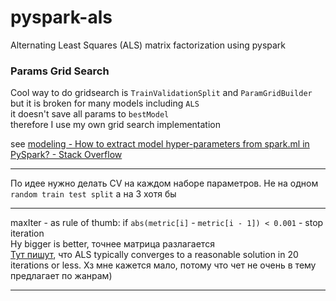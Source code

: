 # pyspark-als
Alternating Least Squares (ALS) matrix factorization using pyspark


### Params Grid Search
Cool way to do gridsearch is `TrainValidationSplit` and `ParamGridBuilder`  
but it is broken for many models including `ALS`  
it doesn't save all params to `bestModel`  
therefore I use my own grid search implementation

see [modeling - How to extract model hyper-parameters from spark.ml in PySpark? - Stack Overflow](https://stackoverflow.com/questions/36697304/how-to-extract-model-hyper-parameters-from-spark-ml-in-pyspark)


---

По идее нужно делать CV на каждом наборе параметров. Не на одном `random train test split`  а на 3 хотя бы 


---

maxIter - as rule of thumb: if `abs(metric[i]` - `metric[i - 1]) < 0.001` - stop iteration  
Ну bigger is better, точнее матрица разлагается  
[Тут пишут](https://spark.apache.org/docs/latest/mllib-collaborative-filtering.html), что ALS typically converges to a reasonable solution in 20 iterations or less. Хз мне кажется мало, потому что чет не очень в тему предлагает по жанрам)

---
